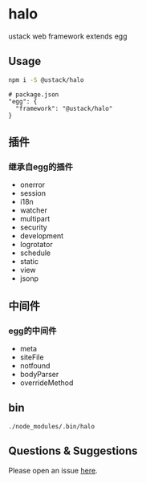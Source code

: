 # halo

ustack web framework extends egg

## Usage

```bash
npm i -S @ustack/halo
```

```file
# package.json
"egg": {
  "framework": "@ustack/halo"
}
```

## 插件

### 继承自egg的插件

+ onerror
+ session
+ i18n
+ watcher
+ multipart
+ security
+ development
+ logrotator
+ schedule
+ static
+ view
+ jsonp

## 中间件

### egg的中间件

+ meta
+ siteFile
+ notfound
+ bodyParser
+ overrideMethod

## bin

``./node_modules/.bin/halo``

## Questions & Suggestions

Please open an issue [here](https://github.com/unitedstack/halo/issues).
